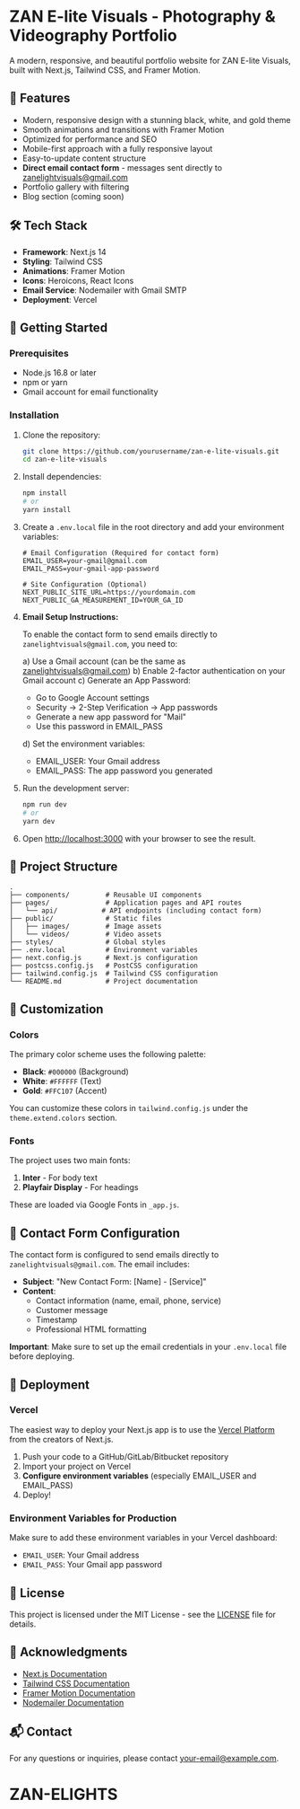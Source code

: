 # ZAN E-lite Visuals - Photography & Videography Portfolio

A modern, responsive, and beautiful portfolio website for ZAN E-lite Visuals, built with Next.js, Tailwind CSS, and Framer Motion.

## 🚀 Features

- Modern, responsive design with a stunning black, white, and gold theme
- Smooth animations and transitions with Framer Motion
- Optimized for performance and SEO
- Mobile-first approach with a fully responsive layout
- Easy-to-update content structure
- **Direct email contact form** - messages sent directly to zanelightvisuals@gmail.com
- Portfolio gallery with filtering
- Blog section (coming soon)

## 🛠️ Tech Stack

- **Framework**: Next.js 14
- **Styling**: Tailwind CSS
- **Animations**: Framer Motion
- **Icons**: Heroicons, React Icons
- **Email Service**: Nodemailer with Gmail SMTP
- **Deployment**: Vercel

## 🚀 Getting Started

### Prerequisites

- Node.js 16.8 or later
- npm or yarn
- Gmail account for email functionality

### Installation

1. Clone the repository:
   ```bash
   git clone https://github.com/yourusername/zan-e-lite-visuals.git
   cd zan-e-lite-visuals
   ```

2. Install dependencies:
   ```bash
   npm install
   # or
   yarn install
   ```

3. Create a `.env.local` file in the root directory and add your environment variables:
   ```
   # Email Configuration (Required for contact form)
   EMAIL_USER=your-gmail@gmail.com
   EMAIL_PASS=your-gmail-app-password
   
   # Site Configuration (Optional)
   NEXT_PUBLIC_SITE_URL=https://yourdomain.com
   NEXT_PUBLIC_GA_MEASUREMENT_ID=YOUR_GA_ID
   ```

4. **Email Setup Instructions:**
   
   To enable the contact form to send emails directly to `zanelightvisuals@gmail.com`, you need to:
   
   a) Use a Gmail account (can be the same as zanelightvisuals@gmail.com)
   b) Enable 2-factor authentication on your Gmail account
   c) Generate an App Password:
      - Go to Google Account settings
      - Security → 2-Step Verification → App passwords
      - Generate a new app password for "Mail"
      - Use this password in EMAIL_PASS
   
   d) Set the environment variables:
      - EMAIL_USER: Your Gmail address
      - EMAIL_PASS: The app password you generated

5. Run the development server:
   ```bash
   npm run dev
   # or
   yarn dev
   ```

6. Open [http://localhost:3000](http://localhost:3000) with your browser to see the result.

## 📂 Project Structure

```
.
├── components/         # Reusable UI components
├── pages/              # Application pages and API routes
│   └── api/           # API endpoints (including contact form)
├── public/             # Static files
│   ├── images/         # Image assets
│   └── videos/         # Video assets
├── styles/             # Global styles
├── .env.local          # Environment variables
├── next.config.js      # Next.js configuration
├── postcss.config.js   # PostCSS configuration
├── tailwind.config.js  # Tailwind CSS configuration
└── README.md           # Project documentation
```

## 🎨 Customization

### Colors

The primary color scheme uses the following palette:

- **Black**: `#000000` (Background)
- **White**: `#FFFFFF` (Text)
- **Gold**: `#FFC107` (Accent)

You can customize these colors in `tailwind.config.js` under the `theme.extend.colors` section.

### Fonts

The project uses two main fonts:

1. **Inter** - For body text
2. **Playfair Display** - For headings

These are loaded via Google Fonts in `_app.js`.

## 📧 Contact Form Configuration

The contact form is configured to send emails directly to `zanelightvisuals@gmail.com`. The email includes:

- **Subject**: "New Contact Form: [Name] - [Service]"
- **Content**: 
  - Contact information (name, email, phone, service)
  - Customer message
  - Timestamp
  - Professional HTML formatting

**Important**: Make sure to set up the email credentials in your `.env.local` file before deploying.

## 🔧 Deployment

### Vercel

The easiest way to deploy your Next.js app is to use the [Vercel Platform](https://vercel.com/new?utm_medium=default-template&filter=next.js&utm_source=create-next-app&utm_campaign=create-next-app-docs) from the creators of Next.js.

1. Push your code to a GitHub/GitLab/Bitbucket repository
2. Import your project on Vercel
3. **Configure environment variables** (especially EMAIL_USER and EMAIL_PASS)
4. Deploy!

### Environment Variables for Production

Make sure to add these environment variables in your Vercel dashboard:
- `EMAIL_USER`: Your Gmail address
- `EMAIL_PASS`: Your Gmail app password

## 📝 License

This project is licensed under the MIT License - see the [LICENSE](LICENSE) file for details.

## 🙏 Acknowledgments

- [Next.js Documentation](https://nextjs.org/docs)
- [Tailwind CSS Documentation](https://tailwindcss.com/docs)
- [Framer Motion Documentation](https://www.framer.com/motion/)
- [Nodemailer Documentation](https://nodemailer.com/)

## 📬 Contact

For any questions or inquiries, please contact [your-email@example.com](mailto:your-email@example.com).
# ZAN-ELIGHTS
